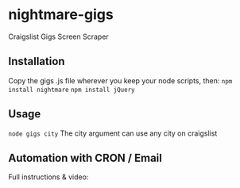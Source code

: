 # nightmare-gigs
Craigslist Gigs Screen Scraper

## Installation
Copy the gigs .js file wherever you keep your node scripts, then: 
`npm install nightmare`
`npm install jQuery`


## Usage
`node gigs city`
The city argument can use any city on craigslist

## Automation with CRON / Email
Full instructions & video: 
